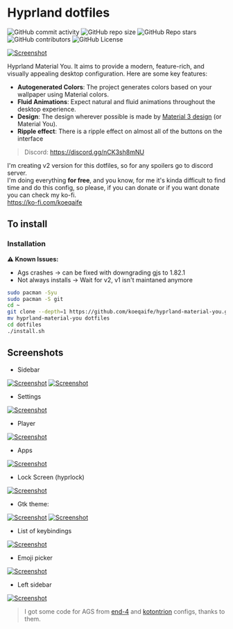 # Hyprland dotfiles

![GitHub commit activity](https://img.shields.io/github/commit-activity/m/koeqaife/hyprland-material-you?style=for-the-badge&labelColor=%23424242&color=%23B2FF59)
![GitHub repo size](https://img.shields.io/github/repo-size/koeqaife/hyprland-material-you?style=for-the-badge&labelColor=%23424242&color=%2384FFFF)
![GitHub Repo stars](https://img.shields.io/github/stars/koeqaife/hyprland-material-you?style=for-the-badge&labelColor=%23424242&color=%23B9F6CA)
![GitHub contributors](https://img.shields.io/github/contributors/koeqaife/hyprland-material-you?style=for-the-badge&labelColor=%23424242&color=%23FFAB40)
![GitHub License](https://img.shields.io/github/license/koeqaife/hyprland-material-you?style=for-the-badge&labelColor=%23424242&color=%23FF9E80)

[![Screenshot](screenshots/screenshot1.png "Screenshot")](screenshots/screenshot1.png)

Hyprland Material You. It aims to provide a modern, feature-rich, and visually
appealing desktop configuration. Here are some key features:

- **Autogenerated Colors**: The project generates colors based on your wallpaper
  using Material colors.
- **Fluid Animations**: Expect natural and fluid animations throughout the
  desktop experience.
- **Design**: The design wherever possible is made by
  [Material 3 design](https://m3.material.io/) (or Material You).
- **Ripple effect**: There is a ripple effect on almost all of the buttons on
  the interface

> Discord: <https://discord.gg/nCK3sh8mNU>

I'm creating v2 version for this dotfiles, so for any spoilers go to discord server.  
I'm doing everything **for free**, and you know, for me it's kinda difficult to find time and do this config, so please, if you can donate or if you want donate you can check my ko-fi.  
https://ko-fi.com/koeqaife

## To install

### Installation

**⚠️ Known Issues:** 
- Ags crashes -> can be fixed with downgrading gjs to 1.82.1
- Not always installs -> Wait for v2, v1 isn't maintaned anymore

```sh
sudo pacman -Syu
sudo pacman -S git
cd ~
git clone --depth=1 https://github.com/koeqaife/hyprland-material-you.git
mv hyprland-material-you dotfiles
cd dotfiles
./install.sh
```

## Screenshots

- Sidebar

[![Screenshot](screenshots/sidebar.png "Sidebar")](screenshots/sidebar.png)
[![Screenshot](screenshots/sidebar-system.png "Sidebar system info")](screenshots/sidebar-system.png)

- Settings

[![Screenshot](screenshots/settings.png "Settings")](screenshots/settings.png)

- Player

[![Screenshot](screenshots/player.png "Player")](screenshots/player.png)

- Apps

[![Screenshot](screenshots/apps-menu.png "Apps")](screenshots/apps-menu.png)

- Lock Screen (hyprlock)

[![Screenshot](screenshots/hyprlock.png "Hyprlock")](screenshots/hyprlock.png)

- Gtk theme:

[![Screenshot](screenshots/gtk-theme.png "Dark gtk theme")](screenshots/gtk-theme.png)
[![Screenshot](screenshots/light-theme.png "Light gtk theme")](screenshots/light-theme.png)

- List of keybindings

[![Screenshot](screenshots/cheatsheet.png "CheatSheet")](screenshots/cheatsheet.png)

- Emoji picker

[![Screenshot](screenshots/emoji.png "emoji picker")](screenshots/emoji.png)

- Left sidebar

[![Screenshot](screenshots/sideleft.png "sideleft")](screenshots/sideleft.png)

> I got some code for AGS from [end-4](https://github.com/end-4/dots-hyprland/)
> and [kotontrion](https://github.com/kotontrion/dotfiles) configs, thanks to
> them.
